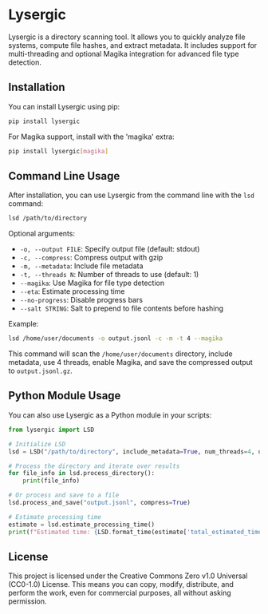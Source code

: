 # Lysergic

Lysergic is a directory scanning tool. It allows you to quickly analyze file systems, compute file hashes, and extract metadata. It includes support for multi-threading and optional Magika integration for advanced file type detection.

## Installation

You can install Lysergic using pip:

```bash
pip install lysergic
```

For Magika support, install with the 'magika' extra:

```bash
pip install lysergic[magika]
```

## Command Line Usage

After installation, you can use Lysergic from the command line with the `lsd` command:

```bash
lsd /path/to/directory
```

Optional arguments:

- `-o, --output FILE`: Specify output file (default: stdout)
- `-c, --compress`: Compress output with gzip
- `-m, --metadata`: Include file metadata
- `-t, --threads N`: Number of threads to use (default: 1)
- `--magika`: Use Magika for file type detection
- `--eta`: Estimate processing time
- `--no-progress`: Disable progress bars
- `--salt STRING`: Salt to prepend to file contents before hashing

Example:

```bash
lsd /home/user/documents -o output.jsonl -c -m -t 4 --magika
```

This command will scan the `/home/user/documents` directory, include metadata, use 4 threads, enable Magika, and save the compressed output to `output.jsonl.gz`.

## Python Module Usage

You can also use Lysergic as a Python module in your scripts:

```python
from lysergic import LSD

# Initialize LSD
lsd = LSD("/path/to/directory", include_metadata=True, num_threads=4, use_magika=True)

# Process the directory and iterate over results
for file_info in lsd.process_directory():
    print(file_info)

# Or process and save to a file
lsd.process_and_save("output.jsonl", compress=True)

# Estimate processing time
estimate = lsd.estimate_processing_time()
print(f"Estimated time: {LSD.format_time(estimate['total_estimated_time'])}")
```

## License

This project is licensed under the Creative Commons Zero v1.0 Universal (CC0-1.0) License. This means you can copy, modify, distribute, and perform the work, even for commercial purposes, all without asking permission.